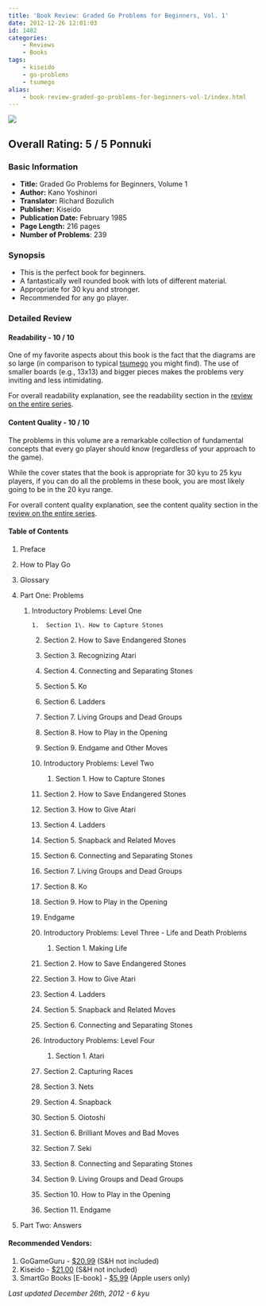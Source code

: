 ```yaml
---
title: 'Book Review: Graded Go Problems for Beginners, Vol. 1'
date: 2012-12-26 12:01:03
id: 1402
categories:
	- Reviews
	- Books
tags:
	- kiseido
	- go-problems
	- tsumego
alias:
	- book-review-graded-go-problems-for-beginners-vol-1/index.html
---
```


![](/images/2012/12/graded-go-problems-for-beginners-volume-1.jpg)

## Overall Rating: 5 / 5 Ponnuki

### Basic Information

*   **Title:** Graded Go Problems for Beginners, Volume 1
*   **Author:** Kano Yoshinori
*   **Translator:** Richard Bozulich
*   **Publisher:** Kiseido
*   **Publication Date:** February 1985
*   **Page Length:** 216 pages
*   **Number of Problems**: 239

### Synopsis

*   This is the perfect book for beginners.
*   A fantastically well rounded book with lots of different material.
*   Appropriate for 30 kyu and stronger.
*   Recommended for any go player.

<!-- more -->

### Detailed Review

#### Readability - 10 / 10

One of my favorite aspects about this book is the fact that the diagrams are so large (in comparison to typical [tsumego](http://senseis.xmp.net/?Tsumego) you might find). The use of smaller boards (e.g., 13x13) and bigger pieces makes the problems very inviting and less intimidating.

For overall readability explanation, see the readability section in the [review on the entire series](http://www.bengozen.com/book-review-graded-go-problems-for-beginners-series/ "Book Review: Graded Go Problems for Beginners Series").

#### Content Quality - 10 / 10

The problems in this volume are a remarkable collection of fundamental concepts that every go player should know (regardless of your approach to the game).

While the cover states that the book is appropriate for 30 kyu to 25 kyu players, if you can do all the problems in these book, you are most likely going to be in the 20 kyu range.

For overall content quality explanation, see the content quality section in the [review on the entire series](http://www.bengozen.com/book-review-graded-go-problems-for-beginners-series/ "Book Review: Graded Go Problems for Beginners Series").

#### Table of Contents

1.  Preface
2.  How to Play Go
3.  Glossary
4.  Part One: Problems

	1.  Introductory Problems: Level One

			1.  Section 1\. How to Capture Stones
		2.  Section 2\. How to Save Endangered Stones
		3.  Section 3\. Recognizing Atari
		4.  Section 4\. Connecting and Separating Stones
		5.  Section 5\. Ko
		6.  Section 6\. Ladders
		7.  Section 7\. Living Groups and Dead Groups
		8.  Section 8\. How to Play in the Opening
		9.  Section 9\. Endgame and Other Moves

		2.  Introductory Problems: Level Two

			1.  Section 1\. How to Capture Stones
		2.  Section 2\. How to Save Endangered Stones
		3.  Section 3\. How to Give Atari
		4.  Section 4\. Ladders
		5.  Section 5\. Snapback and Related Moves
		6.  Section 6\. Connecting and Separating Stones
		7.  Section 7\. Living Groups and Dead Groups
		8.  Section 8\. Ko
		9.  Section 9\. How to Play in the Opening
		10.  Endgame

		3.  Introductory Problems: Level Three - Life and Death Problems

			1.  Section 1\. Making Life
		2.  Section 2\. How to Save Endangered Stones
		3.  Section 3\. How to Give Atari
		4.  Section 4\. Ladders
		5.  Section 5\. Snapback and Related Moves
		6.  Section 6\. Connecting and Separating Stones

		4.  Introductory Problems: Level Four

			1.  Section 1\. Atari
		2.  Section 2\. Capturing Races
		3.  Section 3\. Nets
		4.  Section 4\. Snapback
		5.  Section 5\. Oiotoshi
		6.  Section 6\. Brilliant Moves and Bad Moves
		7.  Section 7\. Seki
		8.  Section 8\. Connecting and Separating Stones
		9.  Section 9\. Living Groups and Dead Groups
		10.  Section 10\. How to Play in the Opening
		11.  Section 11\. Endgame

5.  Part Two: Answers

#### Recommended Vendors:

1.  GoGameGuru - [$20.99](http://shop.gogameguru.com/graded-go-problems-for-beginners-volume-1/?acc=e4da3b7fbbce2345d7772b0674a318d5) (S&amp;H not included)
2.  Kiseido - [$21.00](http://kiseido.com/go_books.htm) (S&amp;H not included)
3.  SmartGo Books [E-book] - [$5.99](https://itunes.apple.com/app/smartgo-books/id428149193?mt=8 "SmartGo Books App Download") (Apple users only)

_Last updated December 26th, 2012 - 6 kyu_